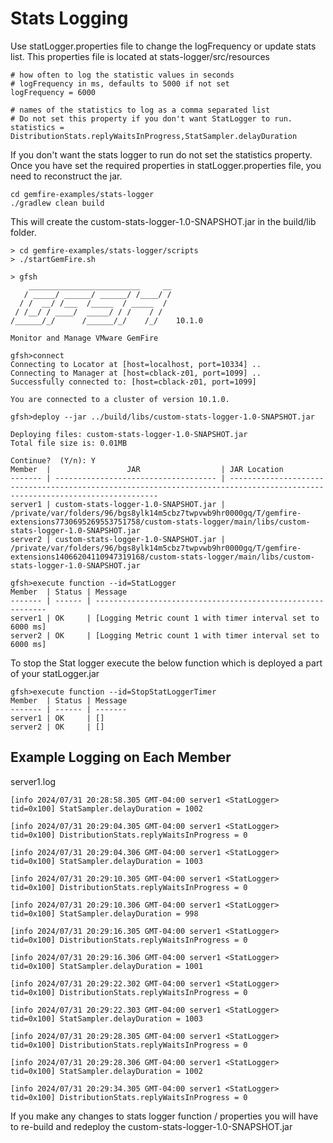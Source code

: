 # Stats Logging 

Use statLogger.properties file to change the logFrequency or update stats list.
This properties file is located at stats-logger/src/resources

```
# how often to log the statistic values in seconds
# logFrequency in ms, defaults to 5000 if not set
logFrequency = 6000

# names of the statistics to log as a comma separated list
# Do not set this property if you don't want StatLogger to run.
statistics = DistributionStats.replyWaitsInProgress,StatSampler.delayDuration
```
If you don't want the stats logger to run do not set the statistics property.
Once you have set the required properties in statLogger.properties file, you need to reconstruct the jar.

```
cd gemfire-examples/stats-logger
./gradlew clean build

```
This will create the custom-stats-logger-1.0-SNAPSHOT.jar in the build/lib folder.

```
> cd gemfire-examples/stats-logger/scripts
> ./startGemFire.sh

> gfsh
    _________________________     __
   / _____/ ______/ ______/ /____/ /
  / /  __/ /___  /_____  / _____  /
 / /__/ / ____/  _____/ / /    / /  
/______/_/      /______/_/    /_/    10.1.0

Monitor and Manage VMware GemFire

gfsh>connect
Connecting to Locator at [host=localhost, port=10334] ..
Connecting to Manager at [host=cblack-z01, port=1099] ..
Successfully connected to: [host=cblack-z01, port=1099]

You are connected to a cluster of version 10.1.0.

gfsh>deploy --jar ../build/libs/custom-stats-logger-1.0-SNAPSHOT.jar

Deploying files: custom-stats-logger-1.0-SNAPSHOT.jar
Total file size is: 0.01MB

Continue?  (Y/n): Y
Member  |                 JAR                  | JAR Location
------- | ------------------------------------ | ----------------------------------------------------------------------------------------------------------------------------
server1 | custom-stats-logger-1.0-SNAPSHOT.jar | /private/var/folders/96/bgs8ylk14m5cbz7twpvwb9hr0000gq/T/gemfire-extensions7730695269553751758/custom-stats-logger/main/libs/custom-stats-logger-1.0-SNAPSHOT.jar
server2 | custom-stats-logger-1.0-SNAPSHOT.jar | /private/var/folders/96/bgs8ylk14m5cbz7twpvwb9hr0000gq/T/gemfire-extensions14066204110947319168/custom-stats-logger/main/libs/custom-stats-logger-1.0-SNAPSHOT.jar

gfsh>execute function --id=StatLogger
Member  | Status | Message
------- | ------ | -----------------------------------------------------------
server1 | OK     | [Logging Metric count 1 with timer interval set to 6000 ms]
server2 | OK     | [Logging Metric count 1 with timer interval set to 6000 ms]
```

To stop the Stat logger execute the below function which is deployed a part of your statLogger.jar

```
gfsh>execute function --id=StopStatLoggerTimer
Member  | Status | Message
------- | ------ | -------
server1 | OK     | []
server2 | OK     | []

```

## Example Logging on Each Member  
server1.log

```
[info 2024/07/31 20:28:58.305 GMT-04:00 server1 <StatLogger> tid=0x100] StatSampler.delayDuration = 1002

[info 2024/07/31 20:29:04.305 GMT-04:00 server1 <StatLogger> tid=0x100] DistributionStats.replyWaitsInProgress = 0

[info 2024/07/31 20:29:04.306 GMT-04:00 server1 <StatLogger> tid=0x100] StatSampler.delayDuration = 1003

[info 2024/07/31 20:29:10.305 GMT-04:00 server1 <StatLogger> tid=0x100] DistributionStats.replyWaitsInProgress = 0

[info 2024/07/31 20:29:10.306 GMT-04:00 server1 <StatLogger> tid=0x100] StatSampler.delayDuration = 998

[info 2024/07/31 20:29:16.305 GMT-04:00 server1 <StatLogger> tid=0x100] DistributionStats.replyWaitsInProgress = 0

[info 2024/07/31 20:29:16.306 GMT-04:00 server1 <StatLogger> tid=0x100] StatSampler.delayDuration = 1001

[info 2024/07/31 20:29:22.302 GMT-04:00 server1 <StatLogger> tid=0x100] DistributionStats.replyWaitsInProgress = 0

[info 2024/07/31 20:29:22.303 GMT-04:00 server1 <StatLogger> tid=0x100] StatSampler.delayDuration = 1003

[info 2024/07/31 20:29:28.305 GMT-04:00 server1 <StatLogger> tid=0x100] DistributionStats.replyWaitsInProgress = 0

[info 2024/07/31 20:29:28.306 GMT-04:00 server1 <StatLogger> tid=0x100] StatSampler.delayDuration = 1002

[info 2024/07/31 20:29:34.305 GMT-04:00 server1 <StatLogger> tid=0x100] DistributionStats.replyWaitsInProgress = 0
```

If you make any changes to stats logger function / properties you will have to re-build and redeploy the custom-stats-logger-1.0-SNAPSHOT.jar